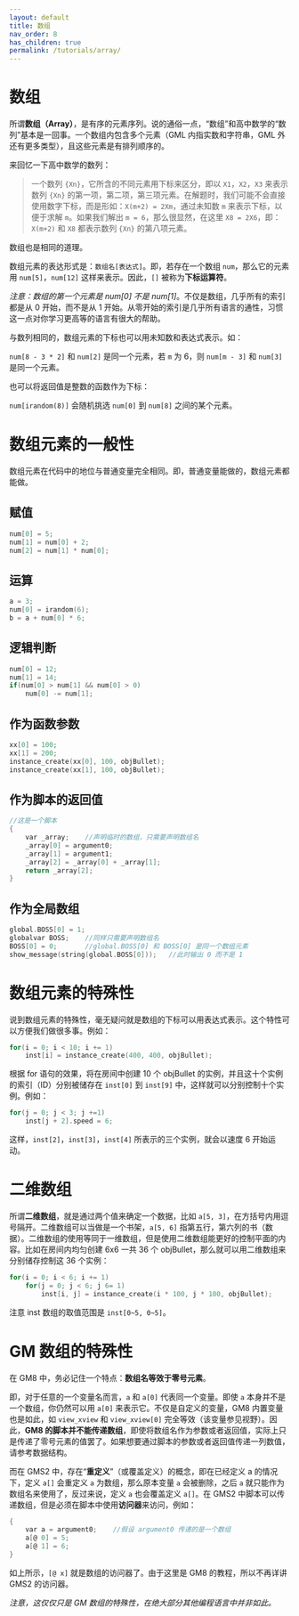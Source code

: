 ```yaml
---
layout: default
title: 数组
nav_order: 8
has_children: true
permalink: /tutorials/array/
---
```


# 数组

所谓**数组（Array）**，是有序的元素序列。说的通俗一点，“数组”和高中数学的“数列”基本是一回事。一个数组内包含多个元素（GML 内指实数和字符串，GML 外还有更多类型），且这些元素是有排列顺序的。

来回忆一下高中数学的数列：

> 一个数列 `{Xn}`，它所含的不同元素用下标来区分，即以 `X1`，`X2`，`X3` 来表示数列 `{Xn}` 的第一项，第二项，第三项元素。在解题时，我们可能不会直接使用数字下标，而是形如：`X(m+2) = 2Xm`，通过未知数 `m` 来表示下标，以便于求解 `m`。如果我们解出 `m = 6`，那么很显然，在这里 `X8 = 2X6`，即：`X(m+2)` 和 `X8` 都表示数列 `{Xn}` 的第八项元素。

数组也是相同的道理。

数组元素的表达形式是：`数组名[表达式]`。即，若存在一个数组 `num`，那么它的元素用 `num[5]`，`num[12]` 这样来表示。因此，`[]` 被称为**下标运算符**。

*注意：数组的第一个元素是 num[0] 不是 num[1]*。不仅是数组，几乎所有的索引都是从 0 开始，而不是从 1 开始。从零开始的索引是几乎所有语言的通性，习惯这一点对你学习更高等的语言有很大的帮助。

与数列相同的，数组元素的下标也可以用未知数和表达式表示。如：

`num[8 - 3 * 2]` 和 `num[2]` 是同一个元素，若 `m` 为 6，则 `num[m - 3]` 和 `num[3]` 是同一个元素。

也可以将返回值是整数的函数作为下标：

`num[irandom(8)]` 会随机挑选 `num[0]` 到 `num[8]` 之间的某个元素。

# 数组元素的一般性

数组元素在代码中的地位与普通变量完全相同。即，普通变量能做的，数组元素都能做。

## 赋值

```c
num[0] = 5;
num[1] = num[0] + 2;
num[2] = num[1] * num[0];
```

## 运算

```c
a = 3;
num[0] = irandom(6);
b = a + num[0] * 6;
```

## 逻辑判断

```c
num[0] = 12;
num[1] = 14;
if(num[0] > num[1] && num[0] > 0)
    num[0] -= num[1];
```

## 作为函数参数

```c
xx[0] = 100;
xx[1] = 200;
instance_create(xx[0], 100, objBullet);
instance_create(xx[1], 100, objBullet);
```

## 作为脚本的返回值

```c
//这是一个脚本
{
    var _array;    //声明临时的数组，只需要声明数组名
    _array[0] = argument0;
    _array[1] = argument1;
    _array[2] = _array[0] + _array[1];
    return _array[2];
}
```

## 作为全局数组

```c
global.BOSS[0] = 1;
globalvar BOSS;    //同样只需要声明数组名
BOSS[0] = 0;       //global.BOSS[0] 和 BOSS[0] 是同一个数组元素
show_message(string(global.BOSS[0]));   //此时输出 0 而不是 1
```

# 数组元素的特殊性

说到数组元素的特殊性，毫无疑问就是数组的下标可以用表达式表示。这个特性可以方便我们做很多事。例如：

```c
for(i = 0; i < 10; i += 1)
    inst[i] = instance_create(400, 400, objBullet);
```

根据 for 语句的效果，将在房间中创建 10 个 objBullet 的实例，并且这十个实例的索引（ID）分别被储存在 `inst[0]` 到 `inst[9]` 中，这样就可以分别控制十个实例。例如：

```c
for(j = 0; j < 3; j +=1)
    inst[j + 2].speed = 6;
```

这样，`inst[2]`，`inst[3]`，`inst[4]` 所表示的三个实例，就会以速度 6 开始运动。

# 二维数组

所谓**二维数组**，就是通过两个值来确定一个数据，比如 `a[5, 3]`，在方括号内用逗号隔开。二维数组可以当做是一个书架，`a[5, 6]` 指第五行，第六列的书（数据）。二维数组的使用等同于一维数组，但是使用二维数组能更好的控制平面的内容。比如在房间内均匀创建 6x6 一共 36 个 objBullet，那么就可以用二维数组来分别储存控制这 36 个实例：

```c
for(i = 0; i < 6; i += 1)
    for(j = 0; j < 6; j 6= 1)
        inst[i, j] = instance_create(i * 100, j * 100, objBullet);
```

注意 inst 数组的取值范围是 `inst[0~5, 0~5]`。

# GM 数组的特殊性

在 GM8 中，务必记住一个特点：**数组名等效于零号元素**。

即，对于任意的一个变量名而言，`a` 和 `a[0]` 代表同一个变量。即使 `a` 本身并不是一个数组，你仍然可以用 `a[0]` 来表示它。不仅是自定义的变量，GM8 内置变量也是如此，如 `view_xview` 和 `view_xview[0]` 完全等效（该变量参见视野）。因此，**GM8 的脚本并不能传递数组**，即使将数组名作为参数或者返回值，实际上只是传递了零号元素的值罢了。如果想要通过脚本的参数或者返回值传递一列数值，请参考数据结构。

而在 GMS2 中，存在“**重定义**”（或覆盖定义）的概念，即在已经定义 a 的情况下，定义 `a[]` 会重定义 `a` 为数组，那么原本变量 `a` 会被删除，之后 `a` 就只能作为数组名来使用了，反过来说，定义 `a` 也会覆盖定义 `a[]`。在 GMS2 中脚本可以传递数组，但是必须在脚本中使用**访问器**来访问，例如：

```c
{
    var a = argument0;    //假设 argument0 传递的是一个数组
    a[@ 0] = 5;
    a[@ 1] = 6;
}
```

如上所示，`[@ x]` 就是数组的访问器了。由于这里是 GM8 的教程，所以不再详讲 GMS2 的访问器。

*注意，这仅仅只是 GM 数组的特殊性，在绝大部分其他编程语言中并非如此。*